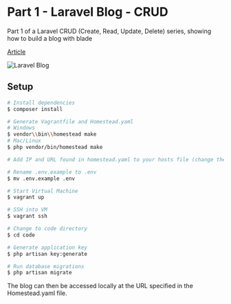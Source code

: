 # Part 1 - Laravel Blog - CRUD

 Part 1 of a Laravel CRUD (Create, Read, Update, Delete) series, showing how to build a blog with blade

[Article](https://stevencotterill.com/articles/part-1-laravel-crud-blog-blade)

![Laravel Blog](https://raw.githubusercontent.com/stevie-c91/web-development-blog/master/assets/img/lb1-view-post.png)


## Setup

```bash
# Install dependencies
$ composer install

# Generate Vagrantfile and Homestead.yaml
# Windows
$ vendor\\bin\\homestead make
# Mac/Linux
$ php vendor/bin/homestead make

# Add IP and URL found in homestead.yaml to your hosts file (change these if you want)

# Rename .env.example to .env
$ mv .env.example .env

# Start Virtual Machine
$ vagrant up

# SSH into VM
$ vagrant ssh

# Change to code directory
$ cd code

# Generate application key
$ php artisan key:generate

# Run database migrations
$ php artisan migrate
```

The blog can then be accessed locally at the URL specified in the Homestead.yaml file.